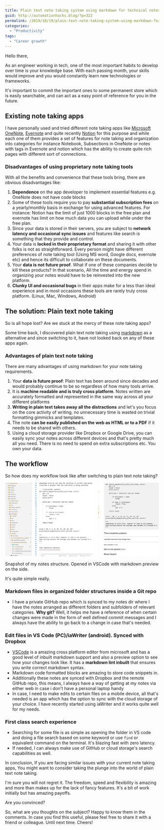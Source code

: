 ```yaml
---
title: Plain text note taking system using markdown for technical notes
guid: http://automationhacks.blog/?p=322
permalink: /2019/10/19/plain-text-note-taking-system-using-markdown-for-technical-notes/
categories:
  - "Productivity"
tags:
  - "Career growth"
---
```


Hello there,

As an engineer working in tech, one of the most important habits to develop over time is your
knowledge base. With each passing month, your skills would improve and you would constantly learn
new technologies or frameworks.

It's important to commit the important ones to some permanent store which is easily searchable, and
can act as a easy point of reference for you in the future.

## Existing note taking apps

I have personally used and tried different note taking apps like
[Microsoft OneNote](https://www.onenote.com/?404&public=1), [Evernote](https://evernote.com/) and
quite recently [Notion](https://www.notion.so/) for this purpose and while each one of them provides
a set of features for note taking and organization into categories for instance Notebook,
Subsections in OneNote or notes with tags in Evernote and notion which has the ability to create
quite rich pages with different sort of connections.

### Disadvantages of using proprietary note taking tools

With all the benefits and convenience that these tools bring, there are obvious disadvantages like:

1. **Dependence** on the app developer to implement essential features e.g. OneNote does not have
   code blocks
2. Some of these tools require you to pay **substantial subscription fees** on a yearly/monthly
   basis in exchange for using advanced features. For instance: Notion has the limit of just 1000
   blocks in the free plan and evernote has limit on how much data you can upload while under the
   free plan.
3. Since your data is stored in their servers, you are subject to **network latency and occasional
   sync issues** and features like search is something that they provide and control.
4. Your data is **locked in their proprietary format** and sharing it with other folks is not as
   straightforward. Every person might have different preferences of note taking tool (Using MS
   word, Google docs, evernote etc) and hence its difficult to collaborate on these documents.
5. Your **data is not future proof**. What if one of these companies decide to kill these products?
   In that scenario, All the time and energy spend in organizing your notes would have to be
   reinvested into the new platform.
6. **Clunky UI and occasional bugs** in their apps make for a less than ideal experience and in most
   occasions these tools are rarely truly cross platform. (Linux, Mac, Windows, Android)

## The solution: Plain text note taking

So is all hope lost? Are we stuck at the mercy of these note taking apps?

Some time back, I discovered plain text note taking using
[markdown](https://guides.github.com/features/mastering-markdown/) as a alternative and since
switching to it, have not looked back on any of these apps again.

### Advantages of plain text note taking

There are many advantages of using markdown for your note taking requirements.

1. Your **data is future proof**: Plain text has been around since decades and would probably
   continue to be so regardless of how many tools arrive.
2. It is **machine readable and is truly cross platform**. Notes written are accurately formatted
   and represented in the same way across all your different platforms
3. **Writing in plain text takes away all the distractions** and let's you focus on the core
   activity of writing, no unnecessary time is wasted on trivial formatting gimmicks and templates.
4. The note **can be easily published on the web as HTML or to a PDF** if it needs to be shared with
   others.
5. Using a cloud storage provider like Dropbox or Google Drive, you can easily sync your notes
   across different devices and that's pretty much all you need. There is no need to spend on extra
   subscriptions etc. You own your data.

## The workflow

So how does my workflow look like after switching to plain text note taking?

![](/assets/images/wp-content/uploads/2019/10/image.png)

Snapshot of my notes structure. Opened in VSCode with markdown preview on the side.

It's quite simple really.

### Markdown files in organized folder structures inside a Git repo

- I have a private GitHub repo which is synced to my notes dir where I have the notes arranged as
  different folders and subfolders of relevant categories. **Why git?** Well, it helps me have a
  reference of when certain changes were made in the form of well defined commit messages and I
  always have the ability to go back to a change in case that's needed.

### Edit files in VS Code (PC)/iaWriter (android). Synced with Dropbox

- [VSCode](https://code.visualstudio.com/) is a amazing cross platform editor from microsoft and has
  a good level of inbuilt markdown support and also a preview option to see how your changes look
  like. It has a **markdown lint inbuilt** that ensures you write correct markdown syntax.
- Markdown code formatted blocks are amazing to store code snippets in.
- Additionally these notes are synced with Dropbox and the remote GitHub repo, this means, I always
  have a way of getting at my notes via either web in case i don't have a personal laptop handy
- In case, I need to make edits to certain files on a mobile device, all that's needed is an app
  which has the option to sync with the cloud storage of your choice. I have recently started using
  iaWriter and it works quite well for my needs.

### First class search experience

- Searching for some file is as simple as opening the folder in VS code and doing a file search
  based on some keyword or use `find` or equivalent command on the terminal. It's blazing fast with
  zero latency.
- If needed, I can always make use of GitHub or cloud storage's search capabilities as well.

In conclusion, If you are facing similar issues with your current note taking apps, You might want
to consider taking the plunge into the world of plain text note taking.

I'm sure you will not regret it. The freedom, speed and flexibility is amazing and more than makes
up for the lack of fancy features. It's a bit of work initially but has amazing payoffs.

Are you convinced?

So, what are you thoughts on the subject? Happy to know them in the comments. In case you find this
useful, please feel free to share it with a friend or colleague. Until next time. Cheers!
